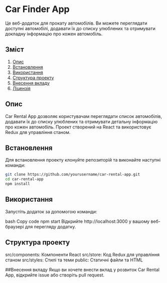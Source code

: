# Car Finder App

Це веб-додаток для прокату автомобілів. Ви можете переглядати доступні автомобілі, додавати їх до списку улюблених та отримувати докладну інформацію про кожен автомобіль.

## Зміст

1. [Опис](#опис)
2. [Встановлення](#встановлення)
3. [Використання](#використання)
4. [Структура проекту](#структура-проекту)
5. [Внесення вкладу](#внесення-вкладу)
6. [Ліцензія](#ліцензія)

## Опис

Car Rental App дозволяє користувачам переглядати список автомобілів, додавати їх до списку улюблених та отримувати детальну інформацію про кожен автомобіль. Проект створений на React та використовує Redux для управління станом.

## Встановлення

Для встановлення проекту клонуйте репозиторій та виконайте наступні команди:

```bash
git clone https://github.com/yourusername/car-rental-app.git
cd car-rental-app
npm install
```
## Використання
Запустіть додаток за допомогою команди:

bash
Copy code
npm start
Відкрийте http://localhost:3000 у вашому веб-браузері для перегляду додатку.

## Структура проекту
src/components: Компоненти React
src/store: Код Redux для управління станом
src/styles: Стилі та теми
public: Статичні файли та HTML

##Внесення вкладу
Якщо ви хочете внести вклад у розвиток Car Rental App, відкрийте issue або створіть pull request.
